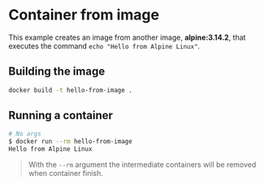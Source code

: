 # Container from image

This example creates an image from another image, **alpine:3.14.2**, that executes the command `echo "Hello from Alpine Linux"`.

## Building the image

```bash
docker build -t hello-from-image .
```

## Running a container

```bash
# No args
$ docker run --rm hello-from-image
Hello from Alpine Linux
```

> With the `--rm` argument the intermediate containers will be removed when container finish.
